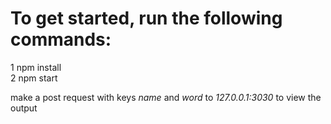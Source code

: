 
# To get started, run the following commands:
1 npm install <br/>
2 npm start

make a post request with keys *name* and *word* to *127.0.0.1:3030* to view the output
